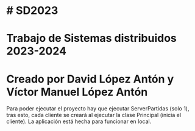 # # SD2023
# Trabajo de Sistemas distribuidos 2023-2024
# Creado por David López Antón y Víctor Manuel López Antón

Para poder ejecutar el proyecto hay que ejecutar ServerPartidas (solo 1), 
tras esto, cada cliente se creará al ejecutar la clase Principal (inicia el cliente).
La aplicación está hecha para funcionar en local.
